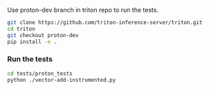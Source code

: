 Use proton-dev branch in triton repo to run the tests.

```bash
git clone https://github.com/triton-inference-server/triton.git
cd triton
git checkout proton-dev
pip install -e .
```

### Run the tests

```bash
cd tests/proton_tests
python ./vector-add-instrumented.py
```
